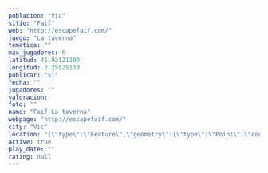 ```yaml
---
poblacion: "Vic"
sitio: "Faif"
web: "http://escapefaif.com/"
juego: "La taverna"
tematica: ""
max_jugadores: 6
latitud: 41.93121200
longitud: 2.25525130
publicar: "si"
fecha: ""
jugadores: ""
valoracion: 
foto: ""
name: "Faif-La taverna"
webpage: "http://escapefaif.com/"
city: "Vic"
location: "{\"type\":\"Feature\",\"geometry\":{\"type\":\"Point\",\"coordinates\":[2.2552513,41.931212]}}"
active: true
play_date: ""
rating: null
---
```

